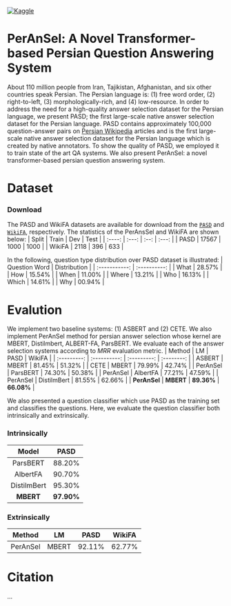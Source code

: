 <span align="center">
    <a href="https://www.kaggle.com/jamshidjdmy/peransel"><img alt="Kaggle" src="https://img.shields.io/static/v1?label=Kaggle&message=PerAnSel&logo=Kaggle&color=20BEFF"/></a>
</span>

# PerAnSel: A Novel Transformer-based Persian Question Answering System
About 110 million people from Iran, Tajikistan, Afghanistan, and six other countries speak Persian. The Persian language is: (1) free word order, (2) right-to-left, (3) morphologically-rich, and (4) low-resource. In order to address the need for a high-quality answer selection dataset for the Persian language, we present PASD; the first large-scale native answer selection dataset for the Persian language. PASD contains approximately 100,000 question-answer pairs on [Persian Wikipedia](https://fa.wikipedia.org/) articles and is the first large-scale native answer selection dataset for the Persian language which is created by native annotators. To show the quality of PASD, we employed it to train state of the art QA systems. We also present PerAnSel: a novel transformer-based persian question answering system.

# Dataset
### Download
The PASD and WikiFA datasets are available for download from the [`PASD`](https://github.com/BigData-IsfahanUni/PerAnSel/tree/main/PASD) and [`WikiFA`](https://github.com/BigData-IsfahanUni/PerAnSel/tree/main/WikiFA), respectively. The statistics of the PerAnsSel and WikiFA are shown below:
|  Split | Train |  Dev |  Test |
| :----: | :---: | :--: | :---: |
|  PASD  | 17567 | 1000 |  1000 |
| WikiFA |  2118 |  396 |  633  |

In the following, question type distribution over PASD dataset is illustrated:
| Question Word | Distribution |
| :-----------: | :----------: |
|      What     |    28.57%    |
|      How      |    15.54%    |
|      When     |    11.00%    |
|     Where     |    13.21%    |
|      Who      |    16.13%    |
|     Which     |    14.61%    |
|      Why      |    00.94%    |
# Evalution
We implement two baseline systems: (1) ASBERT and (2) CETE. We also implement PerAnSel method for persian answer selection whose kernel are MBERT, Distilmbert, ALBERT-FA, ParsBERT. We evaluate each of the answer selection systems according to *MRR* evaluation metric.
|    Method   |       LM     |     PASD    |   WikiFA   |
| :---------: | :----------: | :---------: | :--------: |
|    ASBERT   |     MBERT    |    81.45%   |   51.32%   |
|     CETE    |     MBERT    |    79.99%   |   42.74%   |
|   PerAnSel  |   ParsBERT   |    74.30%   |   50.38%   |
|   PerAnSel  |   AlbertFA   |    77.21%   |   47.59%   |
|   PerAnSel  |  DistilmBert |    81.55%   |   62.66%   |
|   **PerAnSel**  |     **MBERT**    |    **89.36%**   |   **66.08%**   |

We also presented a question classifier which use PASD as the training set and classifies the questions. Here, we evaluate the question classifier both intrinsically and extrinsically.

### Intrinsically
|    Model     |     PASD    |
| :----------: | :---------: |
|   ParsBERT   |    88.20%   |
|   AlbertFA   |    90.70%   |
|  DistilmBert |    95.30%   |
|     **MBERT**    |    **97.90%**   |

### Extrinsically
|    Method   |       LM     |     PASD    |   WikiFA   |
| :---------: | :----------: | :---------: | :--------: |
|   PerAnSel  |     MBERT    |    92.11%   |   62.77%   |

# Citation
...
